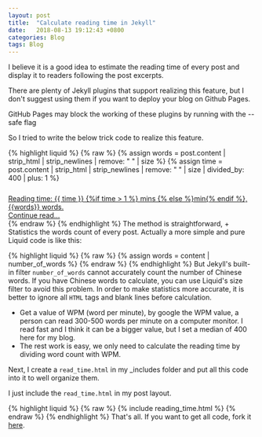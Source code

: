 ```yaml
---
layout: post
title:  "Calculate reading time in Jekyll"
date:   2018-08-13 19:12:43 +0800
categories: Blog
tags: Blog
---
```

I believe it is a good idea to estimate the reading time of every post and display it to readers following the post excerpts. 

There are plenty of Jekyll plugins that support realizing this feature, but I don't suggest using them if you want to deploy your blog on Github Pages.

<div class = "post-note warning">
  <div class = "header"></div>
  <div class = "body">
    <p>GitHub Pages may block the working of these plugins by running with the <span>--safe</span> flag
    </p>
  </div>
</div>

So I tried to write the below trick code to realize this feature. 

{% highlight liquid %}
{% raw %}
{% assign words = post.content | strip_html | strip_newlines | remove: " " | size %}
{% assign time = post.content | strip_html | strip_newlines | remove: " " | size 
| divided_by: 400 | plus: 1 %}

<footer>
  <div style="margin-top:25px">
	<a class="post-link" href="{{ post.url | relative_url }}">
		<span class="icon-clock morebox" >Reading time: {{ time }} 
        {%if time > 1 %} mins
        {% else %}min{% endif %}, {{words}} words.<br>      Continue read...</span>
    </a>
  </div>
</footer> 
{% endraw %}
{% endhighlight %}
The method is straightforward, 
+ Statistics the words count of every post. Actually a more simple and pure Liquid code is like this:

{% highlight liquid %}
{% raw %}
{% assign words = content | number_of_words %}
{% endraw %}
{% endhighlight %}
But Jekyll's built-in filter `number_of_words` cannot accurately count the number of Chinese words. If you have Chinese words to calculate, you can use Liquid's size filter to avoid this problem. In order to make statistics more accurate, it is better to ignore all `HTML` tags and blank lines before calculation.
+ Get a value of WPM (word per minute), by google the WPM value, a person can read 300-500 words per minute on a computer monitor. I read fast and I think it can be a bigger value, but I set a median of 400 here for my blog. 
+ The rest work is easy, we only need to calculate the reading time by dividing word count with WPM.

Next, I create a `read_time.html` in my _includes folder and put all this code into it to well organize them. 

I just include the `read_time.html` in my post layout.

{% highlight liquid %}
{% raw %}
{% include reading_time.html %}
{% endraw %}
{% endhighlight %}
That's all. If you want to get all code, fork it [here](https://github.com/gangdong/daviddong.github.io).